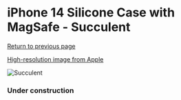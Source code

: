 # iPhone 14 Silicone Case with MagSafe - Succulent

[Return to previous page](/iphone_14)

[High-resolution image from Apple](https://store.storeimages.cdn-apple.com/8756/as-images.apple.com/is/MPT13?wid=4500&hei=4500&fmt=png)

<div style="width: 384px"><img src="/everypreview/MPT13.png" alt="Succulent"></div>

### Under construction
